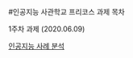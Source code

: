 #인공지능 사관학교 프리코스 과제  목차

1주차 과제 (2020.06.09)

[인공지능 사례 분석](https://github.com/TIMI-nhoo/Star/blob/master/1%EC%A3%BC%EC%B0%A8%20%EA%B3%BC%EC%A0%9C_%EA%B9%80%EC%9D%B8%ED%9B%84.ipynb)
